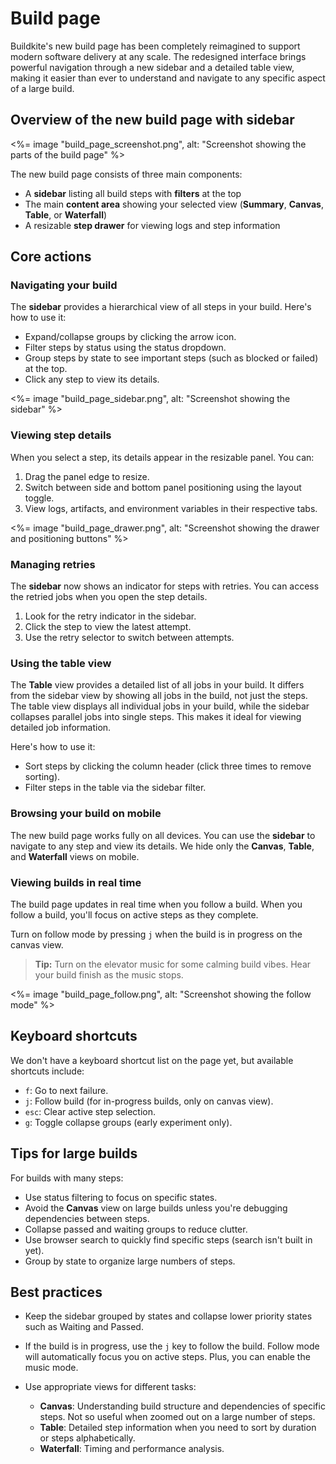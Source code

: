 # Build page

Buildkite's new build page has been completely reimagined to support modern software delivery at any scale. The redesigned interface brings powerful navigation through a new sidebar and a detailed table view, making it easier than ever to understand and navigate to any specific aspect of a large build.

## Overview of the new build page with sidebar

<%= image "build_page_screenshot.png", alt: "Screenshot showing the parts of the build page" %>

The new build page consists of three main components:

- A **sidebar** listing all build steps with **filters** at the top
- The main **content area** showing your selected view (**Summary**, **Canvas**, **Table**, or **Waterfall**)
- A resizable **step drawer** for viewing logs and step information

## Core actions

### Navigating your build

The **sidebar** provides a hierarchical view of all steps in your build. Here's how to use it:

- Expand/collapse groups by clicking the arrow icon.
- Filter steps by status using the status dropdown.
- Group steps by state to see important steps (such as blocked or failed) at the top.
- Click any step to view its details.

<%= image "build_page_sidebar.png", alt: "Screenshot showing the sidebar" %>

### Viewing step details

When you select a step, its details appear in the resizable panel. You can:

1. Drag the panel edge to resize.
1. Switch between side and bottom panel positioning using the layout toggle.
1. View logs, artifacts, and environment variables in their respective tabs.

<%= image "build_page_drawer.png", alt: "Screenshot showing the drawer and positioning buttons" %>

### Managing retries

The **sidebar** now shows an indicator for steps with retries. You can access the retried jobs when you open the step details.

1. Look for the retry indicator in the sidebar.
1. Click the step to view the latest attempt.
1. Use the retry selector to switch between attempts.

### Using the table view

The **Table** view provides a detailed list of all jobs in your build. It differs from the sidebar view by showing all jobs in the build, not just the steps. The table view displays all individual jobs in your build, while the sidebar collapses parallel jobs into single steps. This makes it ideal for viewing detailed job information.

Here's how to use it:

- Sort steps by clicking the column header (click three times to remove sorting).
- Filter steps in the table via the sidebar filter.

### Browsing your build on mobile

The new build page works fully on all devices. You can use the **sidebar** to navigate to any step and view its details. We hide only the **Canvas**, **Table**, and **Waterfall** views on mobile.

### Viewing builds in real time

The build page updates in real time when you follow a build. When you follow a build, you'll focus on active steps as they complete.

Turn on follow mode by pressing `j` when the build is in progress on the canvas view.

> **Tip:** Turn on the elevator music for some calming build vibes. Hear your build finish as the music stops.

<%= image "build_page_follow.png", alt: "Screenshot showing the follow mode" %>

## Keyboard shortcuts

We don't have a keyboard shortcut list on the page yet, but available shortcuts include:

- `f`: Go to next failure.
- `j`: Follow build (for in-progress builds, only on canvas view).
- `esc`: Clear active step selection.
- `g`: Toggle collapse groups (early experiment only).

## Tips for large builds

For builds with many steps:

- Use status filtering to focus on specific states.
- Avoid the **Canvas** view on large builds unless you're debugging dependencies between steps.
- Collapse passed and waiting groups to reduce clutter.
- Use browser search to quickly find specific steps (search isn't built in yet).
- Group by state to organize large numbers of steps.

## Best practices

- Keep the sidebar grouped by states and collapse lower priority states such as Waiting and Passed.
- If the build is in progress, use the `j` key to follow the build. Follow mode will automatically focus you on active steps. Plus, you can enable the music mode.
- Use appropriate views for different tasks:

    * **Canvas**: Understanding build structure and dependencies of specific steps. Not so useful when zoomed out on a large number of steps.
    * **Table**: Detailed step information when you need to sort by duration or steps alphabetically.
    * **Waterfall**: Timing and performance analysis.

